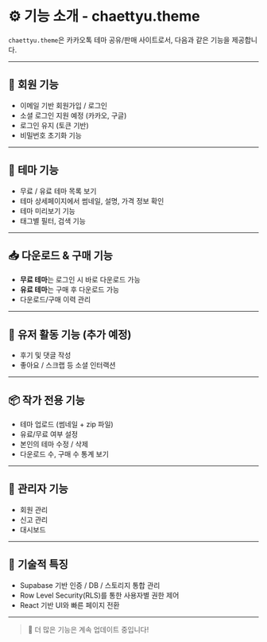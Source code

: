 # ⚙️ 기능 소개 - chaettyu.theme

`chaettyu.theme`은 카카오톡 테마 공유/판매 사이트로서, 다음과 같은 기능을 제공합니다.

---

## 👤 회원 기능

- 이메일 기반 회원가입 / 로그인
- 소셜 로그인 지원 예정 (카카오, 구글)
- 로그인 유지 (토큰 기반)
- 비밀번호 초기화 기능

---

## 🎨 테마 기능

- 무료 / 유료 테마 목록 보기
- 테마 상세페이지에서 썸네일, 설명, 가격 정보 확인
- 테마 미리보기 기능
- 태그별 필터, 검색 기능

---

## 📥 다운로드 & 구매 기능

- **무료 테마**는 로그인 시 바로 다운로드 가능
- **유료 테마**는 구매 후 다운로드 가능
- 다운로드/구매 이력 관리

---

## 💬 유저 활동 기능 (추가 예정)

- 후기 및 댓글 작성
- 좋아요 / 스크랩 등 소셜 인터랙션

---

## 📦 작가 전용 기능

- 테마 업로드 (썸네일 + zip 파일)
- 유료/무료 여부 설정
- 본인의 테마 수정 / 삭제
- 다운로드 수, 구매 수 통계 보기

---

## 🔐 관리자 기능

- 회원 관리
- 신고 관리
- 대시보드

---

## 🔧 기술적 특징

- Supabase 기반 인증 / DB / 스토리지 통합 관리
- Row Level Security(RLS)를 통한 사용자별 권한 제어
- React 기반 UI와 빠른 페이지 전환

---

> 🚀 더 많은 기능은 계속 업데이트 중입니다!

